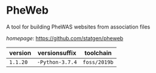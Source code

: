 # PheWeb

A tool for building PheWAS websites from association files

*homepage*: <https://github.com/statgen/pheweb>

version | versionsuffix | toolchain
--------|---------------|----------
``1.1.20`` | ``-Python-3.7.4`` | ``foss/2019b``

